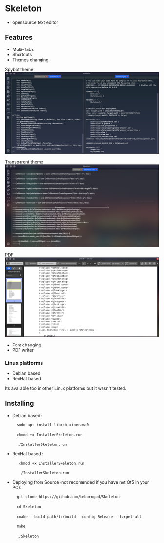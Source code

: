 # Skeleton 
 - opensource text editor 

## Features
- Multi-Tabs
- Shortcuts
- Themes changing

Spybot theme
![](images/spybot.png)

Transparent theme
![](images/transparent.png)

PDF
![](images/pdf.png)

- Font changing
- PDF writer

### Linux platforms

- Debian based
- RedHat based

Its avaliable too in other Linux platforms but it wasn't tested.

## Installing

- Debian based :

        sudo apt install libxcb-xinerama0
        
        chmod +x InstallerSkeleton.run
    
        ./InstallerSkeleton.run

- RedHat based :
    
         chmod +x InstallerSkeleton.run
    
         ./InstallerSkeleton.run

- Deploying from Source (not recomended if you have not Qt5 in your PC):

	    git clone https://github.com/beborngod/Skeleton

	    cd Skeleton

        cmake --build path/to/build --config Release --target all
    
        make
    
        ./Skeleton